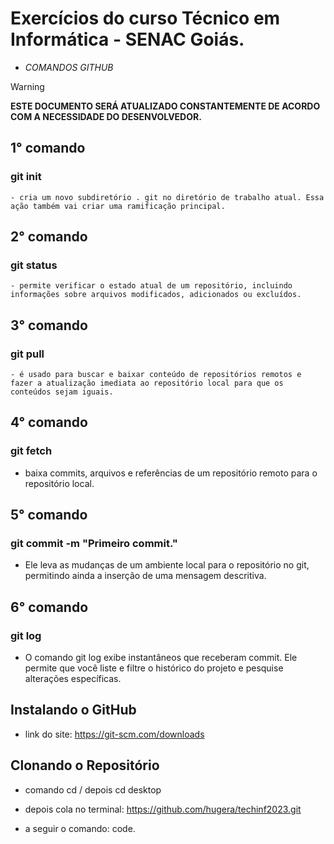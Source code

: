 # Exercícios do curso Técnico em Informática - SENAC Goiás.

* *COMANDOS GITHUB*

> [!WARNING]
> **ESTE DOCUMENTO SERÁ ATUALIZADO CONSTANTEMENTE DE ACORDO COM A NECESSIDADE DO DESENVOLVEDOR.**

## 1° comando

### git init 

    - cria um novo subdiretório . git no diretório de trabalho atual. Essa ação também vai criar uma ramificação principal.

## 2° comando

### git status

    - permite verificar o estado atual de um repositório, incluindo informações sobre arquivos modificados, adicionados ou excluídos.


## 3° comando

### git pull

    - é usado para buscar e baixar conteúdo de repositórios remotos e fazer a atualização imediata ao repositório local para que os conteúdos sejam iguais.

## 4° comando

### git fetch

   - baixa commits, arquivos e referências de um repositório remoto para o repositório local.

## 5° comando

### git commit -m "Primeiro commit."

  - Ele leva as mudanças de um ambiente local para o repositório no git, permitindo ainda a inserção de uma mensagem descritiva.

## 6° comando

### git log

  - O comando git log exibe instantâneos que receberam commit. Ele permite que você liste e filtre o histórico do projeto e pesquise alterações específicas.


## Instalando o GitHub
 - link do site: https://git-scm.com/downloads 

##  Clonando o Repositório

- comando cd / depois cd desktop

- depois cola no terminal: https://github.com/hugera/techinf2023.git

- a seguir o comando: code.



